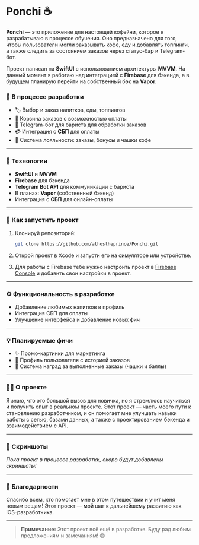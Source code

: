 # Ponchi ☕️

**Ponchi** — это приложение для настоящей кофейни, которое я разрабатываю в процессе обучения. Оно предназначено для того, чтобы пользователи могли заказывать кофе, еду и добавлять топпинги, а также следить за состоянием заказов через статус-бар и Telegram-бот.

Проект написан на **SwiftUI** с использованием архитектуры **MVVM**. На данный момент я работаю над интеграцией с **Firebase** для бэкенда, а в будущем планирую перейти на собственный бэк на **Vapor**.

### 🚀 В процессе разработки

- 🏷️ Выбор и заказ напитков, еды, топпингов
- 🛒 Корзина заказов с возможностью оплаты
- 📲 Telegram-бот для бариста для обработки заказов
- 💳 Интеграция с **СБП** для оплаты
- 🎯 Система лояльности: заказы, бонусы и чашки кофе

---

### 🔧 Технологии

- **SwiftUI** и **MVVM**
- **Firebase** для бэкенда
- **Telegram Bot API** для коммуникации с бариста
- В планах: **Vapor** (собственный бэкенд)
- Интеграция с **СБП** для онлайн-оплаты

---

### 📝 Как запустить проект

1. Клонируй репозиторий:
    ```bash
    git clone https://github.com/athostheprince/Ponchi.git
    ```

2. Открой проект в Xcode и запусти его на симуляторе или устройстве.

3. Для работы с Firebase тебе нужно настроить проект в [Firebase Console](https://console.firebase.google.com/) и добавить свои настройки в проект.

---

### ⚙️ Функциональность в разработке

- Добавление любимых напитков в профиль
- Интеграция СБП для оплаты
- Улучшение интерфейса и добавление новых фич

---

### 💡 Планируемые фичи

- ✨ Промо-картинки для маркетинга
- 🔄 Профиль пользователя с историей заказов
- 🎁 Система наград за выполненные заказы (чашки и баллы)

---

### 👩‍💻 О проекте

Я знаю, что это большой вызов для новичка, но я стремлюсь научиться и получить опыт в реальном проекте. Этот проект — часть моего пути к становлению разработчиком, и он помогает мне улучшать навыки работы с сетью, базами данных, а также с проектированием бэкенда и взаимодействием с API.

---

### 📱 Скриншоты

_Пока проект в процессе разработки, скоро будут добавлены скриншоты!_

---

### 🙏 Благодарности

Спасибо всем, кто помогает мне в этом путешествии и учит меня новым вещам! Этот проект — мой шаг к дальнейшему развитию как iOS-разработчика.

---

> **Примечание:** Этот проект всё ещё в разработке. Буду рад любым предложениям и замечаниям! 😊
